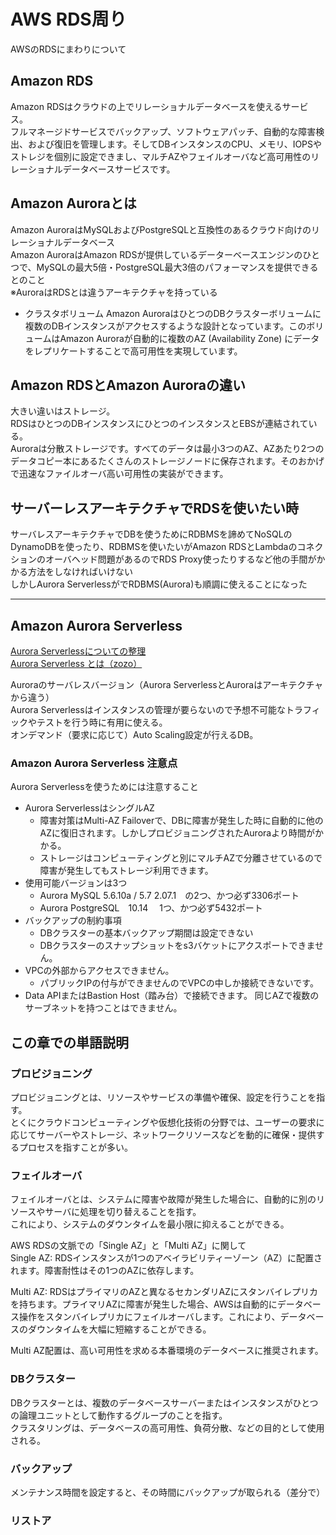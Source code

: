 # AWS RDS周り

AWSのRDSにまわりについて

## Amazon RDS

Amazon RDSはクラウドの上でリレーショナルデータベースを使えるサービス。  
フルマネージドサービスでバックアップ、ソフトウェアパッチ、自動的な障害検出、および復旧を管理します。そしてDBインスタンスのCPU、メモリ、IOPSやストレジを個別に設定できまし、マルチAZやフェイルオーバなど高可用性のリレーショナルデータベースサービスです。

## Amazon Auroraとは

Amazon AuroraはMySQLおよびPostgreSQLと互換性のあるクラウド向けのリレーショナルデータベース  
Amazon AuroraはAmazon RDSが提供しているデーターベースエンジンのひとつで、MySQLの最大5倍・PostgreSQL最大3倍のパフォーマンスを提供できるとのこと  
※AuroraはRDSとは違うアーキテクチャを持っている

- クラスタボリューム
Amazon AuroraはひとつのDBクラスターボリュームに複数のDBインスタンスがアクセスするような設計となっています。このボリュームはAmazon Auroraが自動的に複数のAZ (Availability Zone) にデータをレプリケートすることで高可用性を実現しています。

## Amazon RDSとAmazon Auroraの違い

大きい違いはストレージ。  
RDSはひとつのDBインスタンスにひとつのインスタンスとEBSが連結されている。  
Auroraは分散ストレージです。すべてのデータは最小3つのAZ、AZあたり2つのデータコピー本にあるたくさんのストレージノードに保存されます。そのおかげで迅速なファイルオーバ高い可用性の実装ができます。

## サーバーレスアーキテクチャでRDSを使いたい時

サーバレスアーキテクチャでDBを使うためにRDBMSを諦めてNoSQLのDynamoDBを使ったり、RDBMSを使いたいがAmazon RDSとLambdaのコネクションのオーバヘッド問題があるのでRDS Proxy使ったりするなど他の手間がかかる方法をしなければいけない  
しかしAurora ServerlessがでRDBMS(Aurora)も順調に使えることになった

---

## Amazon Aurora Serverless
[Aurora Serverlessについての整理](https://dev.classmethod.jp/articles/aurora-serverless-summary/)  
[Aurora Serverless とは（zozo）](https://techblog.zozo.com/entry/aurora-serverless-v2)

Auroraのサーバレスバージョン（Aurora ServerlessとAuroraはアーキテクチャから違う）  
Aurora Serverlessはインスタンスの管理が要らないので予想不可能なトラフィックやテストを行う時に有用に使える。  
オンデマンド（要求に応じて）Auto Scaling設定が行えるDB。

### Amazon Aurora Serverless 注意点

Aurora  Serverlessを使うためには注意すること

- Aurora ServerlessはシングルAZ
  - 障害対策はMulti-AZ Failoverで、DBに障害が発生した時に自動的に他のAZに復旧されます。しかしプロビジョニングされたAuroraより時間がかかる。
  - ストレージはコンピューティングと別にマルチAZで分離させているので障害が発生してもストレージ利用できます。
- 使用可能バージョンは3つ
  - Aurora MySQL 5.6.10a / 5.7 2.07.1　の2つ、かつ必ず3306ポート
  - Aurora PostgreSQL　10.14 　1つ、かつ必ず5432ポート
- バックアップの制約事項
  - DBクラスターの基本バックアップ期間は設定できない
  - DBクラスターのスナップショットをs3バケットにアクスポートできません。
- VPCの外部からアクセスできません。
  - パブリックIPの付与ができませんのでVPCの中しか接続できないです。
- Data APIまたはBastion Host（踏み台）で接続できます。
同じAZで複数のサーブネットを持つことはできません。

## この章での単語説明

### プロビジョニング

プロビジョニングとは、リソースやサービスの準備や確保、設定を行うことを指す。  
とくにクラウドコンピューティングや仮想化技術の分野では、ユーザーの要求に応じてサーバーやストレージ、ネットワークリソースなどを動的に確保・提供するプロセスを指すことが多い。

### フェイルオーバ

フェイルオーバとは、システムに障害や故障が発生した場合に、自動的に別のリソースやサーバに処理を切り替えることを指す。  
これにより、システムのダウンタイムを最小限に抑えることができる。

AWS RDSの文脈での「Single AZ」と「Multi AZ」に関して  
Single AZ: RDSインスタンスが1つのアベイラビリティーゾーン（AZ）に配置されます。障害耐性はその1つのAZに依存します。

Multi AZ: RDSはプライマリのAZと異なるセカンダリAZにスタンバイレプリカを持ちます。プライマリAZに障害が発生した場合、AWSは自動的にデータベース操作をスタンバイレプリカにフェイルオーバします。これにより、データベースのダウンタイムを大幅に短縮することができる。

Multi AZ配置は、高い可用性を求める本番環境のデータベースに推奨されます。

### DBクラスター

DBクラスターとは、複数のデータベースサーバーまたはインスタンスがひとつの論理ユニットとして動作するグループのことを指す。  
クラスタリングは、データベースの高可用性、負荷分散、などの目的として使用される。

### バックアップ

メンテナンス時間を設定すると、その時間にバックアップが取られる（差分で）

### リストア